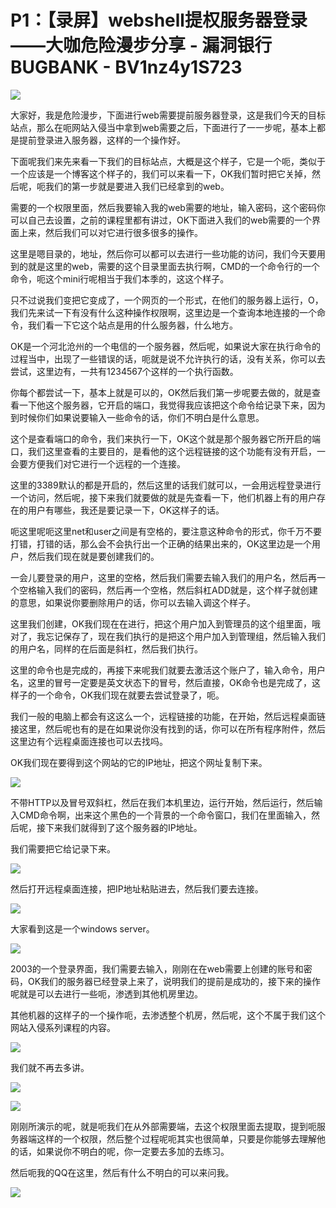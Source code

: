 # P1：【录屏】webshell提权服务器登录——大咖危险漫步分享 - 漏洞银行BUGBANK - BV1nz4y1S723

![](img/2849f86e03d265a3a9a93bbf3059a1f5_0.png)

大家好，我是危险漫步，下面进行web需要提前服务器登录，这是我们今天的目标站点，那么在呃网站入侵当中拿到web需要之后，下面进行了一一步呢，基本上都是提前登录进入服务器，这样的一个操作好。

下面呢我们来先来看一下我们的目标站点，大概是这个样子，它是一个呃，类似于一个应该是一个博客这个样子的，我们可以来看一下，OK我们暂时把它关掉，然后呢，呃我们的第一步就是要进入我们已经拿到的web。

需要的一个权限里面，然后我要输入我的web需要的地址，输入密码，这个密码你可以自己去设置，之前的课程里都有讲过，OK下面进入我们的web需要的一个界面上来，然后我们可以对它进行很多很多的操作。

这里是嗯目录的，地址，然后你可以都可以去进行一些功能的访问，我们今天要用到的就是这里的web，需要的这个目录里面去执行啊，CMD的一个命令行的一个命令，呃这个mini行呢相当于我们本季的，这这个样子。

只不过说我们变把它变成了，一个网页的一个形式，在他们的服务器上运行，O，我们先来试一下有没有什么这种操作权限啊，这里边是一个查询本地连接的一个命令，我们看一下它这个站点是用的什么服务器，什么地方。

OK是一个河北沧州的一个电信的一个服务器，然后呢，如果说大家在执行命令的过程当中，出现了一些错误的话，呃就是说不允许执行的话，没有关系，你可以去尝试，这里边有，一共有1234567个这样的一个执行函数。

你每个都尝试一下，基本上就是可以的，OK然后我们第一步呢要去做的，就是查看一下他这个服务器，它开启的端口，我觉得我应该把这个命令给记录下来，因为到时候你们如果说要输入一些命令的话，你们不明白是什么意思。

这个是查看端口的命令，我们来执行一下，OK这个就是那个服务器它所开启的端口，我们这里查看的主要目的，是看他的这个远程链接的这个功能有没有开启，一会要方便我们对它进行一个远程的一个连接。

这里的3389默认的都是开启的，然后这里的话我们就可以，一会用远程登录进行一个访问，然后呢，接下来我们就要做的就是先查看一下，他们机器上有的用户存在的用户有哪些，我还是要记录一下，OK这样子的话。

呃这里呢呃这里net和user之间是有空格的，要注意这种命令的形式，你千万不要打错，打错的话，那么会不会执行出一个正确的结果出来的，OK这里边是一个用户，然后我们现在就是要创建我们的。

一会儿要登录的用户，这里的空格，然后我们需要去输入我们的用户名，然后再一个空格输入我们的密码，然后再一个空格，然后斜杠ADD就是，这个样子就创建的意思，如果说你要删除用户的话，你可以去输入调这个样子。

这里我们创建，OK我们现在在进行，把这个用户加入到管理员的这个组里面，哦对了，我忘记保存了，现在我们执行的是把这个用户加入到管理组，然后输入我们的用户名，同样的在后面是斜杠，然后我们执行。

这里的命令也是完成的，再接下来呢我们就要去激活这个账户了，输入命令，用户名，这里的冒号一定要是英文状态下的冒号，然后直接，OK命令也是完成了，这样子的一个命令，OK我们现在就要去尝试登录了，呃。

我们一般的电脑上都会有这这么一个，远程链接的功能，在开始，然后远程桌面链接这里，然后呢也有的是在如果说你没有找到的话，你可以在所有程序附件，然后这里边有个远程桌面连接也可以去找吗。

OK我们现在要得到这个网站的它的IP地址，把这个网址复制下来。

![](img/2849f86e03d265a3a9a93bbf3059a1f5_2.png)

不带HTTP以及冒号双斜杠，然后在我们本机里边，运行开始，然后运行，然后输入CMD命令啊，出来这个黑色的一个背景的一个命令窗口，我们在里面输入，然后呢，接下来我们就得到了这个服务器的IP地址。

我们需要把它给记录下来。

![](img/2849f86e03d265a3a9a93bbf3059a1f5_4.png)

然后打开远程桌面连接，把IP地址粘贴进去，然后我们要去连接。

![](img/2849f86e03d265a3a9a93bbf3059a1f5_6.png)

大家看到这是一个windows server。

![](img/2849f86e03d265a3a9a93bbf3059a1f5_8.png)

2003的一个登录界面，我们需要去输入，刚刚在在web需要上创建的账号和密码，OK我们的服务器已经登录上来了，说明我们的提前是成功的，接下来的操作呢就是可以去进行一些呃，渗透到其他机房里边。

其他机器的这样子的一个操作呃，去渗透整个机房，然后呢，这个不属于我们这个网站入侵系列课程的内容。

![](img/2849f86e03d265a3a9a93bbf3059a1f5_10.png)

我们就不再去多讲。

![](img/2849f86e03d265a3a9a93bbf3059a1f5_12.png)

![](img/2849f86e03d265a3a9a93bbf3059a1f5_13.png)

刚刚所演示的呢，就是呃我们在从外部需要端，去这个权限里面去提取，提到呃服务器端这样的一个权限，然后整个过程呢呃其实也很简单，只要是你能够去理解他的话，如果说你不明白的呢，你一定要去多加的去练习。

然后呃我的QQ在这里，然后有什么不明白的可以来问我。

![](img/2849f86e03d265a3a9a93bbf3059a1f5_15.png)